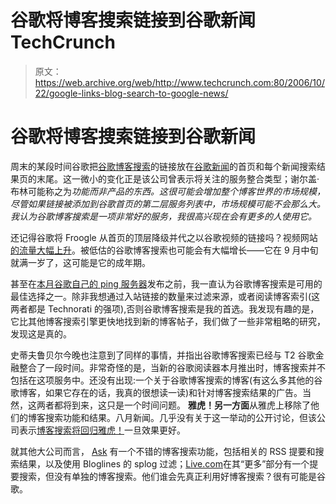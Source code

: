 # 谷歌将博客搜索链接到谷歌新闻 TechCrunch

> 原文：<https://web.archive.org/web/http://www.techcrunch.com:80/2006/10/22/google-links-blog-search-to-google-news/>

# 谷歌将博客搜索链接到谷歌新闻

 [](https://web.archive.org/web/20221001161340/http://blogsearch.google.com/) 周末的某段时间谷歌把[谷歌博客搜索](https://web.archive.org/web/20221001161340/http://blogsearch.google.com/)的链接放在[谷歌新闻](https://web.archive.org/web/20221001161340/http://news.google.com/)的首页和每个新闻搜索结果页的末尾。这一微小的变化正是该公司曾表示将关注的服务整合类型；谢尔盖·布林可能称之为*功能而非产品的东西。这很可能会增加整个博客世界的市场规模，尽管如果链接被添加到谷歌首页的第二层服务列表中，市场规模可能不会那么大。我认为谷歌博客搜索是一项非常好的服务，我很高兴现在会有更多的人使用它。*

还记得谷歌将 Froogle 从首页的顶层降级并代之以谷歌视频的链接吗？视频网站[的流量大幅上升](https://web.archive.org/web/20221001161340/http://www.beta.techcrunch.com/2006/08/11/froogle-dumped-for-hot-new-girlfriend/)。被低估的谷歌博客搜索也可能会有大幅增长——它在 9 月中旬就满一岁了，这可能是它的成年期。

甚至在[本月](https://web.archive.org/web/20221001161340/http://www.problogger.net/archives/2006/10/06/google-blog-search-offers-pinging-to-get-your-blog-indexed/)[谷歌自己的 ping 服务器](https://web.archive.org/web/20221001161340/http://blogsearch.google.com/ping)发布之前，我一直认为谷歌博客搜索是可用的最佳选择之一。除非我想通过入站链接的数量来过滤来源，或者阅读博客索引(这两者都是 Technorati 的强项),否则谷歌博客搜索是我的首选。我发现有趣的是，它比其他博客搜索引擎更快地找到新的博客帖子，我们做了一些非常粗略的研究，发现这是真的。

史蒂夫鲁贝尔今晚也注意到了同样的事情，并指出谷歌博客搜索已经与 T2 谷歌金融整合了一段时间。非常奇怪的是，当新的谷歌阅读器本月推出时，博客搜索并不包括在这项服务中。还没有出现:一个关于谷歌博客搜索的博客(有这么多其他的谷歌博客，如果它存在的话，我真的很想读一读)和针对博客搜索结果的广告。当然，这两者都将到来，这只是一个时间问题。
 **雅虎！另一方面**从雅虎上移除了他们的博客搜索功能和结果。八月新闻。几乎没有关于这一举动的公开讨论，但该公司表示[博客搜索将回归雅虎！](https://web.archive.org/web/20221001161340/http://www.webpronews.com/insiderreports/searchinsider/wpn-49-20060828YahooBlogSearchToBeContinued.html)一旦效果更好。

就其他大公司而言， [Ask](https://web.archive.org/web/20221001161340/http://ask.com/) 有一个不错的博客搜索功能，包括相关的 RSS 提要和搜索结果，以及使用 Bloglines 的 splog 过滤；[Live.com](https://web.archive.org/web/20221001161340/http://live.com/)在其“更多”部分有一个提要搜索，但没有单独的博客搜索。他们谁会先真正利用好博客搜索？很有可能是谷歌。